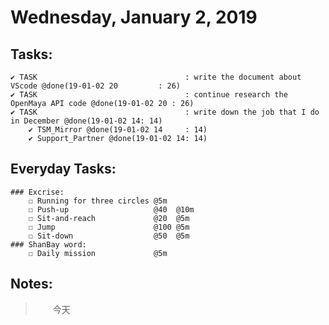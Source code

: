 # Wednesday, January 2, 2019

## Tasks:
    ✔ TASK                                 : write the document about VScode @done(19-01-02 20         : 26)
    ✔ TASK                                 : continue research the OpenMaya API code @done(19-01-02 20 : 26)
    ✔ TASK                                 : write down the job that I do in December @done(19-01-02 14: 14)
        ✔ TSM_Mirror @done(19-01-02 14     : 14)
        ✔ Support_Partner @done(19-01-02 14: 14)



## Everyday Tasks:
    ### Excrise:
        ☐ Running for three circles @5m
        ☐ Push-up                   @40  @10m
        ☐ Sit-and-reach             @20  @5m
        ☐ Jump                      @100 @5m
        ☐ Sit-down                  @50  @5m
    ### ShanBay word:
        ☐ Daily mission             @5m

## Notes:
> &emsp;&emsp;今天
